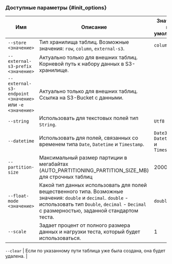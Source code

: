 ### Доступные параметры {#init_options}

Имя | Описание | Значение по умолчанию
---|---|---
`--store <значение>` | Тип хранилища таблиц. Возможные значения: `row`, `column`, `external-s3`. | `column`
`--external-s3-prefix <значение>` | Актуально только для внешних таблиц. Корневой путь к набору данных в S3-хранилище. |
`--external-s3-endpoint <значение>` или `-e <значение>` | Актуально только для внешних таблиц. Ссылка на S3-Bucket с данными. |
`--string` | Использовать для текстовых полей тип `String`. | `Utf8`
`--datetime` | Использовать для полей, связанных со временем типа `Date`, `Datetime` и `Timestamp`. | `Date32`, `Datetime64` и `Timestamp64`
|  `--partition-size`                                     | Максимальный размер партиции в мегабайтах (AUTO_PARTITIONING_PARTITION_SIZE_MB) для строчных таблиц | 2000 |
`--float-mode <значение>` | Какой тип данных использовать для полей вещественного типа. Возможные значения: `double` и `decimal`. `double` - использовать тип `Double`, `decimal` - `Decimal` с размерностью, заданной стандартом теста. | `double`
`--scale` | Задает процент от полного размера данных и нагрузки теста, который будет использоваться. | 1

`--clear` | Если по указанному пути таблица уже была создана, она будет удалена. |